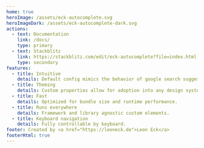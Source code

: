 ```yaml
---
home: true
heroImage: /assets/eck-autocomplete.svg
heroImageDark: /assets/eck-autocomplete-dark.svg
actions:
  - text: Documentation
    link: /docs/
    type: primary
  - text: Stackblitz
    link: https://stackblitz.com/edit/eck-autocomplete?file=index.html
    type: secondary
features:
  - title: Intuitive
    details: Default config mimics the behavior of google search suggestions.
  - title: Theming
    details: Custom properties allow for adoption into any design system.
  - title: Fast
    details: Optimized for bundle size and runtime performance.
  - title: Runs everywhere
    details: Framework and library agnostic custom elements.
  - title: Keyboard navigation
    details: Fully controllable by keyboard.
footer: Created by <a href="https://leoneck.de">Leon Eck</a>
footerHtml: true
---
```

